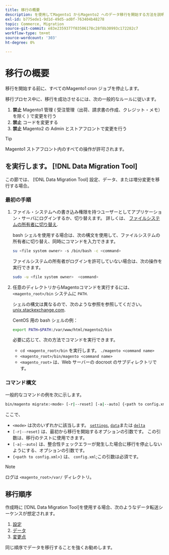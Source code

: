 ```yaml
---
title: 移行の概要
description: を使用してMagento1 からMagento2 へのデータ移行を開始する方法を説明します。 [!DNL Data Migration Tool].
exl-id: b775ede1-9d1d-49d5-ad0f-763404b48278
topic: Commerce, Migration
source-git-commit: e83e2359377f03506178c28f8b30993c172282c7
workflow-type: tm+mt
source-wordcount: '303'
ht-degree: 0%

---
```


# 移行の概要

移行を開始する前に、すべてのMagento1 cron ジョブを停止します。

移行プロセス中に、移行を成功させるには、次の一般的なルールに従います。

1. **禁止** Magento1 管理 ( 受注管理（出荷、請求書の作成、クレジット・メモ）を除く ) で変更を行う
1. **禁止** コードを変更する
1. **禁止** Magento2 の Admin とストアフロントで変更を行う

>[!TIP]
>
>Magento1 ストアフロント内のすべての操作が許可されます。

## を実行します。 [!DNL Data Migration Tool]

この節では、 [!DNL Data Migration Tool] 設定、データ、または増分変更を移行する場合。

### 最初の手順

1. ファイル・システムへの書き込み権限を持つユーザーとしてアプリケーション・サーバにログインするか、切り替えます。 詳しくは、 [ファイルシステムの所有者に切り替え](../../../installation/prerequisites/file-system/overview.md).

   bash シェルを使用する場合は、次の構文を使用して、ファイルシステムの所有者に切り替え、同時にコマンドを入力できます。

   ```bash
   su <file system owner> -s /bin/bash -c <command>
   ```

   ファイルシステムの所有者がログインを許可していない場合は、次の操作を実行できます。

   ```bash
   sudo -u <file system owner>  <command>
   ```

1. 任意のディレクトリからMagentoコマンドを実行するには、 `<magento_root>/bin` システムに `PATH`.

   シェルの構文は異なるので、次のような参照を参照してください。 [unix.stackexchange.com](https://unix.stackexchange.com/questions/117467/how-to-permanently-set-environmental-variables).

   CentOS 用の bash シェルの例：

   ```bash
   export PATH=$PATH:/var/www/html/magento2/bin
   ```

   必要に応じて、次の方法でコマンドを実行できます。

   - `cd <magento_root>/bin` を実行します。 `./magento <command name>`
   - `<magento_root>/bin/magento <command name>`
   - `<magento_root>` は、Web サーバーの docroot のサブディレクトリです。

### コマンド構文

一般的なコマンドの例を次に示します。

```bash
bin/magento migrate:<mode> [-r|--reset] [-a|--auto] {<path to config.xml>}
```

ここで、

- `<mode>` は次のいずれかに該当します。 [`settings`](settings.md), [`data`](data.md)または [`delta`](delta.md)
- `[-r|--reset]` は、最初から移行を開始するオプションの引数です。 この引数は、移行のテストに使用できます。
- `[-a|--auto]` は、整合性チェックエラーが発生した場合に移行を停止しないようにする、オプションの引数です。
- `{<path to config.xml>}` は、 `config.xml`;この引数は必須です。

>[!NOTE]
>
>ログは `<magento_root>/var/` ディレクトリ。


## 移行順序

作成時に [!DNL Data Migration Tool]を使用する場合、次のようなデータ転送シーケンスが想定されます。

1. [設定](settings.md)
1. [データ](data.md)
1. [変更点](delta.md)

同じ順序でデータを移行することを強くお勧めします。
